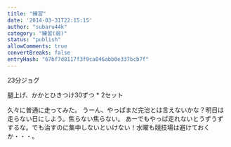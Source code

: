 ```yaml
---
title: "練習"
date: '2014-03-31T22:15:15'
author: "subaru44k"
category: "練習(弱)"
status: "publish"
allowComments: true
convertBreaks: false
entryHash: "67bf7d8117f3f9ca046abb0e337bcb7f"
---
```

23分ジョグ

腿上げ、かかとひきつけ30ずつ * 2セット

久々に普通に走ってみた。
うーん、やっぱまだ完治とは言えないかな？明日は走らない日にしよう。焦らない焦らない。
あーでもやっぱ走れないとうずうずするな。でも治すのに集中しないといけない！水曜も競技場は避けておくか・・・。
